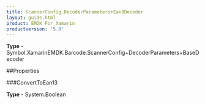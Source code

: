```yaml
---
title: ScannerConfig.DecoderParameters+Ean8Decoder
layout: guide.html
product: EMDK For Xamarin 
productversion: '5.0' 
---
```



**Type** - Symbol.XamarinEMDK.Barcode.ScannerConfig+DecoderParameters+BaseDecoder

##Properties

###ConvertToEan13


**Type** - System.Boolean

